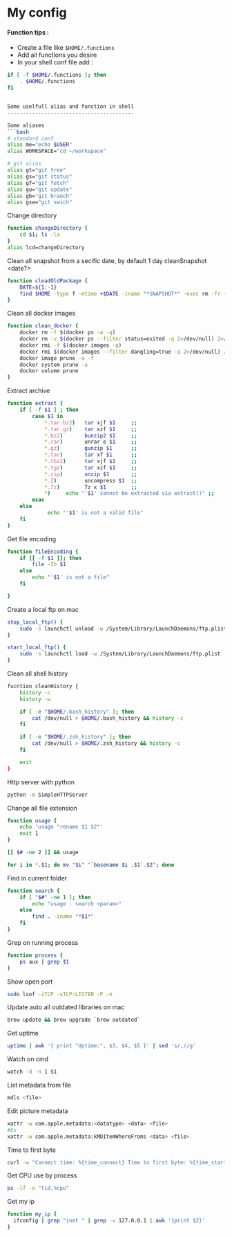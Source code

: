 # My config

#### Function tips : 
- Create a file like `$HOME/.functions`
- Add all functions you desire
- In your shell conf file add : 
```bash
if [ -f $HOME/.functions ]; then
    . $HOME/.functions
fi


Some uselfull alias and function in shell
-----------------------------------------

Some aliases 
```bash
# standard conf
alias me="echo $USER"
alias WORKSPACE="cd ~/workspace"

# git alias
alias gt="git tree"
alias gs="git status"
alias gf="git fetch"
alias gu="git update"
alias gb="git branch"
alias gsw="git swich"
```

Change directory
```bash
function changeDirectory {
	cd $1; ls -la
}
alias lcd=changeDirectory
```

Clean all snapshot from a secific date, by default 1 day 
cleanSnapshot <date?>
```bash
function cleadOldPackage {
	DATE=${1:-1}
	find $HOME -type f -mtime +$DATE -iname "*SNAPSHOT*" -exec rm -fr {} \;
}

```

Clean all docker images
```bash
function clean_docker {
    docker rm -f $(docker ps -a -q) 
    docker rm -v $(docker ps --filter status=exited -q 2>/dev/null) 2>/dev/null
    docker rmi -f $(docker images -q)
	docker rmi $(docker images --filter dangling=true -q 2>/dev/null) 2>/dev/null
    docker image prune -a -f
	docker system prune -a
	docker volume prune
}
```

Extract archive
```bash
function extract {
	if [ -f $1 ] ; then 
	    case $1 in 
	        *.tar.bz2)   tar xjf $1     ;; 
	        *.tar.gz)    tar xzf $1     ;; 
	        *.bz2)       bunzip2 $1     ;; 
	        *.rar)       unrar e $1     ;; 
	        *.gz)        gunzip $1      ;; 
	        *.tar)       tar xf $1      ;; 
	        *.tbz2)      tar xjf $1     ;; 
	        *.tgz)       tar xzf $1     ;; 
	        *.zip)       unzip $1       ;; 
	        *.Z)         uncompress $1  ;; 
	        *.7z)        7z x $1        ;; 
	        *)     echo "'$1' cannot be extracted via extract()" ;; 
	    esac 
	else 
	         echo "'$1' is not a valid file" 
	fi 
}
```

Get file encoding
```bash
function fileEncoding {
	if [[ -f $1 ]]; then
		file -Ib $1
	else
		echo "'$1' is not a file"
	fi

}
```

Create a local ftp on mac
```bash
stop_local_ftp() {
	sudo -s launchctl unload -w /System/Library/LaunchDaemons/ftp.plist
}

start_local_ftp() {
	sudo -s launchctl load -w /System/Library/LaunchDaemons/ftp.plist
}
```

Clean all shell history
```bash
fucntion cleanHistory {
	history -c
	history -w

	if [ -e "$HOME/.bash_history" ]; then
		cat /dev/null > $HOME/.bash_history && history -c
	fi

	if [ -e "$HOME/.zsh_history" ]; then
		cat /dev/null > $HOME/.zsh_history && history -c
	fi

	exit
}
```

Http server with python
```bash
python -m SimpleHTTPServer
```

Change all file extension
```bash
function usage {
	echo 'usage "rename $1 $2"'
	exit 1
}

[[ $# -ne 2 ]] && usage

for i in *.$1; do mv "$i" "`basename $i .$1`.$2"; done
```

Find in current folder
```bash
function search {
	if [ "$#" -ne 1 ]; then
		echo "usage : search <param>"
	else
		find . -iname "*$1*"
	fi
}
```

Grep on running process
```bash
function process {
	ps aux | grep $1
}
```

Show open port
```bash
sudo lsof -iTCP -sTCP:LISTEN -P -n
```

Update auto all outdated libraries on mac
```bash
brew update && brew upgrade `brew outdated`
```

Get uptime
```bash
uptime | awk '{ print "Uptime:", $3, $4, $5 }' | sed 's/,//g'
```

Watch on cmd
```bash
watch -d -n 1 $1
```

List metadata from file 
```bash
mdls <file>
```

Edit picture metadata
```bash
xattr -w com.apple.metadata:<datatype> <data> <file>
#Ex 
xattr -w com.apple.metadata:kMDItemWhereFroms <data> <file>
``` 

Time to first byte
```bash
curl -w "Connect time: %{time_connect} Time to first byte: %{time_starttransfer} Total time: %{time_total}" <OPTION> <URL>
```

Get CPU use by process
```bash
ps -lf -o "tid,%cpu"
``` 

Get my ip
```bash
function my_ip {
  ifconfig | grep "inet " | grep -v 127.0.0.1 | awk '{print $2}'
}
```
